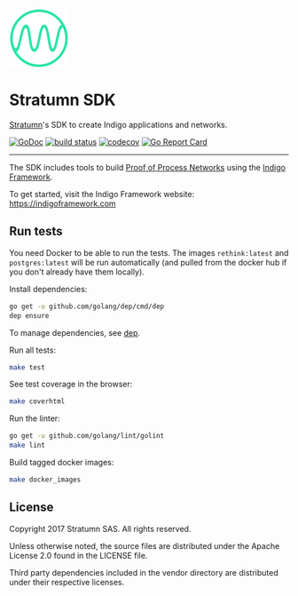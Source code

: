 [![Logo](logo.png)](https://indigoframework.com)

# Stratumn SDK

[Stratumn](https://stratumn.com)'s SDK to create Indigo applications and networks.

[![GoDoc](https://godoc.org/github.com/stratumn/sdk?status.svg)](https://godoc.org/github.com/stratumn/sdk)
[![build status](https://travis-ci.org/stratumn/sdk.svg?branch=master)](https://travis-ci.org/stratumn/sdk)
[![codecov](https://codecov.io/gh/stratumn/sdk/branch/master/graph/badge.svg)](https://codecov.io/gh/stratumn/sdk)
[![Go Report Card](https://goreportcard.com/badge/github.com/stratumn/sdk)](https://goreportcard.com/report/github.com/stratumn/sdk)

---

The SDK includes tools to build [Proof of Process Networks](https://proofofprocess.org) using the [Indigo Framework](https://indigoframework.com).

To get started, visit the Indigo Framework website:  
https://indigoframework.com

## Run tests

You need Docker to be able to run the tests. The images `rethink:latest` and
`postgres:latest` will be run automatically (and pulled from the docker hub if
you don't already have them locally).

Install dependencies:

```bash
go get -u github.com/golang/dep/cmd/dep
dep ensure
```

To manage dependencies, see [dep](https://github.com/golang/dep).

Run all tests:

```bash
make test
```

See test coverage in the browser:

```bash
make coverhtml
```

Run the linter:

```bash
go get -u github.com/golang/lint/golint
make lint
```

Build tagged docker images:

```bash
make docker_images
```

## License

Copyright 2017 Stratumn SAS. All rights reserved.

Unless otherwise noted, the source files are distributed under the Apache
License 2.0 found in the LICENSE file.

Third party dependencies included in the vendor directory are distributed under
their respective licenses.